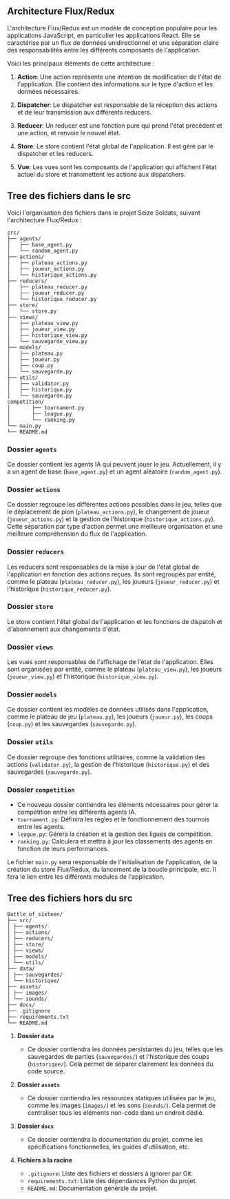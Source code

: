## Architecture Flux/Redux

L'architecture Flux/Redux est un modèle de conception populaire pour les applications JavaScript, en particulier les applications React. Elle se caractérise par un flux de données unidirectionnel et une séparation claire des responsabilités entre les différents composants de l'application.

Voici les principaux éléments de cette architecture :

1. **Action**: Une action représente une intention de modification de l'état de l'application. Elle contient des informations sur le type d'action et les données nécessaires.

2. **Dispatcher**: Le dispatcher est responsable de la réception des actions et de leur transmission aux différents reducers.

3. **Reducer**: Un reducer est une fonction pure qui prend l'état précédent et une action, et renvoie le nouvel état.

4. **Store**: Le store contient l'état global de l'application. Il est géré par le dispatcher et les reducers.

5. **Vue**: Les vues sont les composants de l'application qui affichent l'état actuel du store et transmettent les actions aux dispatchers.

## Tree des fichiers dans le src

Voici l'organisation des fichiers dans le projet Seize Soldats, suivant l'architecture Flux/Redux :

```
src/
├── agents/
│   ├── base_agent.py
│   └── random_agent.py
├── actions/
│   ├── plateau_actions.py
│   ├── joueur_actions.py
│   └── historique_actions.py
├── reducers/
│   ├── plateau_reducer.py
│   ├── joueur_reducer.py
│   └── historique_reducer.py
├── store/
│   └── store.py
├── views/
│   ├── plateau_view.py
│   ├── joueur_view.py
│   ├── historique_view.py
│   └── sauvegarde_view.py
├── models/
│   ├── plateau.py
│   ├── joueur.py
│   ├── coup.py
│   └── sauvegarde.py
├── utils/
│   ├── validator.py
│   ├── historique.py
│   └── sauvegarde.py
competition/
│       ├── tournament.py
│       ├── league.py
│       └── ranking.py
└── main.py
└── README.md
```



### Dossier `agents`

Ce dossier contient les agents IA qui peuvent jouer le jeu. Actuellement, il y a un agent de base (`base_agent.py`) et un agent aléatoire (`random_agent.py`).

### Dossier `actions`

Ce dossier regroupe les différentes actions possibles dans le jeu, telles que le déplacement de pion (`plateau_actions.py`), le changement de joueur (`joueur_actions.py`) et la gestion de l'historique (`historique_actions.py`). Cette séparation par type d'action permet une meilleure organisation et une meilleure compréhension du flux de l'application.

### Dossier `reducers`

Les reducers sont responsables de la mise à jour de l'état global de l'application en fonction des actions reçues. Ils sont regroupés par entité, comme le plateau (`plateau_reducer.py`), les joueurs (`joueur_reducer.py`) et l'historique (`historique_reducer.py`).

### Dossier `store`

Le store contient l'état global de l'application et les fonctions de dispatch et d'abonnement aux changements d'état.

### Dossier `views`

Les vues sont responsables de l'affichage de l'état de l'application. Elles sont organisées par entité, comme le plateau (`plateau_view.py`), les joueurs (`joueur_view.py`) et l'historique (`historique_view.py`).

### Dossier `models`

Ce dossier contient les modèles de données utilisés dans l'application, comme le plateau de jeu (`plateau.py`), les joueurs (`joueur.py`), les coups (`coup.py`) et les sauvegardes (`sauvegarde.py`).

### Dossier `utils`

Ce dossier regroupe des fonctions utilitaires, comme la validation des actions (`validator.py`), la gestion de l'historique (`historique.py`) et des sauvegardes (`sauvegarde.py`).


### Dossier `competition`
   - Ce nouveau dossier contiendra les éléments nécessaires pour gérer la compétition entre les différents agents IA.
   - `tournament.py`: Définira les règles et le fonctionnement des tournois entre les agents.
   - `league.py`: Gérera la création et la gestion des ligues de compétition.
   - `ranking.py`: Calculera et mettra à jour les classements des agents en fonction de leurs performances.

Le fichier `main.py` sera responsable de l'initialisation de l'application, de la création du store Flux/Redux, du lancement de la boucle principale, etc. Il fera le lien entre les différents modules de l'application.


## Tree des fichiers hors du src

```
Battle_of_sixteen/
├── src/
│ ├── agents/
│ ├── actions/
│ ├── reducers/
│ ├── store/
│ ├── views/
│ ├── models/
│ └── utils/
├── data/
│ ├── sauvegardes/
│ └── historique/
├── assets/
│ ├── images/
│ └── sounds/
├── docs/
├── .gitignore
├── requirements.txt
└── README.md
```


1. **Dossier `data`**
   - Ce dossier contiendra les données persistantes du jeu, telles que les sauvegardes de parties (`sauvegardes/`) et l'historique des coups (`historique/`). Cela permet de séparer clairement les données du code source.

2. **Dossier `assets`**
   - Ce dossier contiendra les ressources statiques utilisées par le jeu, comme les images (`images/`) et les sons (`sounds/`). Cela permet de centraliser tous les éléments non-code dans un endroit dédié.

3. **Dossier `docs`**
   - Ce dossier contiendra la documentation du projet, comme les spécifications fonctionnelles, les guides d'utilisation, etc.

4. **Fichiers à la racine**
   - `.gitignore`: Liste des fichiers et dossiers à ignorer par Git.
   - `requirements.txt`: Liste des dépendances Python du projet.
   - `README.md`: Documentation générale du projet.


